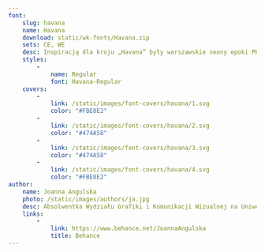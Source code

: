 ```yaml
---
font:
    slug: havana
    name: Havana
    download: static/wk-fonts/Havana.zip
    sets: CE, WE
    desc: Inspiracją dla kroju „Havana” były warszawskie neony epoki PRL-u. Projekt zwiera w sobie finezyjność, dbałość o szczegóły i spójność formy, jaką charakteryzowały projekty literniczne tamtego czasu. Poszczególne kształty liter zaczerpnięte są bezpośrednio z neonów, tak jak „K” i „m” z neonu „Kosmetyki” czy litera „t” z neonu „Mister”. Nazwa kroju pochodzi od nazwy nieistniejącej kawiarni „Havana” przy ul. Słowackiego.
    styles:
        -
            name: Regular
            font: Havana-Regular
    covers:
        -
            link: /static/images/font-covers/havana/1.svg
            color: "#FBE8E2"
        -
            link: /static/images/font-covers/havana/2.svg
            color: "#474A58"
        -
            link: /static/images/font-covers/havana/3.svg
            color: "#474A58"
        -
            link: /static/images/font-covers/havana/4.svg
            color: "#FBE8E2"
author:
    name: Joanna Angulska
    photo: /static/images/authors/ja.jpg
    desc: Absolwentka Wydziału Grafiki i Komunikacji Wizualnej na Uniwersytecie Artystycznym w Poznaniu. Zajmuję się projektowaniem logotypów, składem tekstu i szeroko pojętym brandingiem. Uczestniczka i wykładowczymi konferencji „Plaster” w Toruniu oraz „Typolub” w Lublinie.
    links:
        -
            link: https://www.behance.net/JoannaAngulska
            title: Behance
---
```

